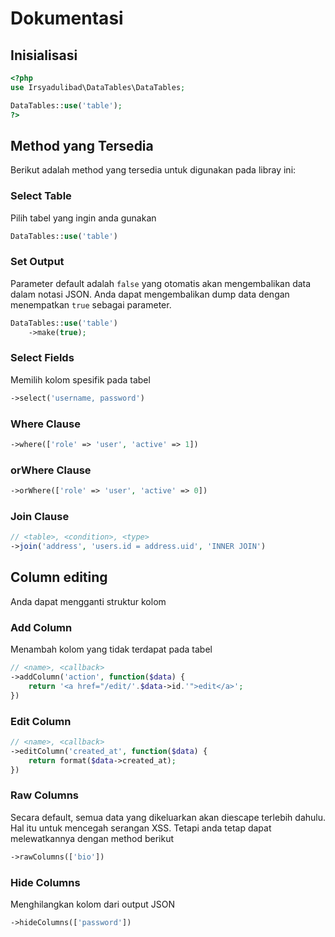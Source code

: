 # Dokumentasi

## Inisialisasi
```php
<?php
use Irsyadulibad\DataTables\DataTables;

DataTables::use('table');
?>
```

## Method yang Tersedia
Berikut adalah method yang tersedia untuk digunakan pada libray ini:
### Select Table
Pilih tabel yang ingin anda gunakan
```php
DataTables::use('table')
```

### Set Output
Parameter default adalah `false` yang otomatis akan mengembalikan data dalam notasi JSON. Anda dapat mengembalikan dump data dengan menempatkan `true` sebagai parameter.
```php
DataTables::use('table')
	->make(true);
```

### Select Fields
Memilih kolom spesifik pada tabel
```php
->select('username, password')
```

### Where Clause
```php
->where(['role' => 'user', 'active' => 1])
```

### orWhere Clause
```php
->orWhere(['role' => 'user', 'active' => 0])
```

### Join Clause
```php
// <table>, <condition>, <type>
->join('address', 'users.id = address.uid', 'INNER JOIN')
```

## Column editing
Anda dapat mengganti struktur kolom
### Add Column
Menambah kolom yang tidak terdapat pada tabel
```php
// <name>, <callback>
->addColumn('action', function($data) {
	return '<a href="/edit/'.$data->id.'">edit</a>';
})
```

### Edit Column
```php
// <name>, <callback>
->editColumn('created_at', function($data) {
    return format($data->created_at);
})
```

### Raw Columns
Secara default, semua data yang dikeluarkan akan diescape terlebih dahulu. Hal itu untuk mencegah serangan XSS. Tetapi anda tetap dapat melewatkannya dengan method berikut
```php
->rawColumns(['bio'])
```

### Hide Columns
Menghilangkan kolom dari output JSON
```php
->hideColumns(['password'])
```
